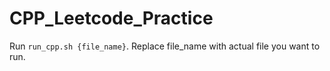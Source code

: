 # CPP_Leetcode_Practice

Run `run_cpp.sh {file_name}`. Replace file_name with actual file you want to run.